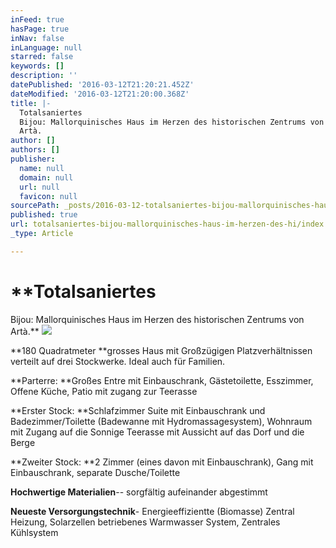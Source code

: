 ```yaml
---
inFeed: true
hasPage: true
inNav: false
inLanguage: null
starred: false
keywords: []
description: ''
datePublished: '2016-03-12T21:20:21.452Z'
dateModified: '2016-03-12T21:20:00.368Z'
title: |-
  Totalsaniertes
  Bijou: Mallorquinisches Haus im Herzen des historischen Zentrums von
  Artà.
author: []
authors: []
publisher:
  name: null
  domain: null
  url: null
  favicon: null
sourcePath: _posts/2016-03-12-totalsaniertes-bijou-mallorquinisches-haus-im-herzen-des-hi.md
published: true
url: totalsaniertes-bijou-mallorquinisches-haus-im-herzen-des-hi/index.html
_type: Article

---
```

# **Totalsaniertes
Bijou: Mallorquinisches Haus im Herzen des historischen Zentrums von
Artà.**
![](https://the-grid-user-content.s3-us-west-2.amazonaws.com/00b4fd42-0c05-47c9-a1a4-acff8f3dc92e.jpg)

**180
Quadratmeter **grosses
Haus mit Großzügigen Platzverhältnissen verteilt auf drei Stockwerke. Ideal auch für Familien.

**Parterre: **Großes Entre mit Einbauschrank, Gästetoilette, Esszimmer,  Offene
Küche, Patio mit zugang zur Teerasse

**Erster
Stock: **Schlafzimmer Suite mit Einbauschrank und Badezimmer/Toilette
(Badewanne
mit Hydromassagesystem),
Wohnraum mit Zugang auf die Sonnige Teerasse mit Aussicht auf das Dorf und die Berge

**Zweiter
Stock: **2 Zimmer (eines davon mit Einbauschrank), Gang mit Einbauschrank,
separate Dusche/Toilette

**Hochwertige
Materialien**-- sorgfältig aufeinander abgestimmt

**Neueste
Versorgungstechnik**- Energieeffizientte (Biomasse)
Zentral Heizung, Solarzellen betriebenes Warmwasser System, Zentrales
Kühlsystem